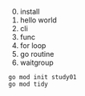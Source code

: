 0. install 
1. hello world
2. cli
3. func
4. for loop
5. go routine
6. waitgroup


```shell
go mod init study01
go mod tidy
```